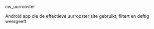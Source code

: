 cw_uurrooster

Android app die de effectieve uurrooster site gebruikt, filtert en deftig weergeeft.
